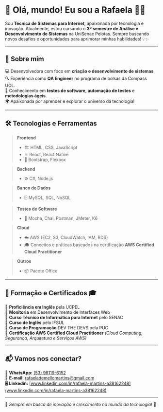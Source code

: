 # 🚀 Olá, mundo! Eu sou a Rafaela 👩‍💻

Sou **Técnica de Sistemas para Internet**, apaixonada por tecnologia e inovação. Atualmente, estou cursando o **3º semestre de Análise e Desenvolvimento de Sistemas** na UniSenac Pelotas. Sempre buscando novos desafios e oportunidades para aprimorar minhas habilidades! 💡✨

---

## 🎯 Sobre mim

💻 Desenvolvedora com foco em **criação e desenvolvimento de sistemas**.<br>
🔍 Experiência como **QA Engineer** no programa de bolsas da Compass UOL.<br>
🚀 Conhecimento em **testes de software**, **automação de testes** e **metodologias ágeis**.<br>
🌍 Apaixonada por aprender e explorar o universo da tecnologia!

---

## 🛠️ Tecnologias e Ferramentas

> **Frontend**
> - 🏗️ HTML, CSS, JavaScript
> - ⚛️ React, React Native
> - 🎨 Bootstrap, Flexbox

> **Backend**
> - ⚙️ C#, Node.js

> **Banco de Dados**
> - 🗄️ MySQL, SQL, NoSQL

> **Testes de Software**
> - 🧪 Mocha, Chai, Postman, JMeter, K6

> **Cloud**
> - ☁️ AWS (EC2, S3, CloudWatch, IAM, RDS)
> - 🎓 Conceitos e práticas baseados na certificação **AWS Certified Cloud Practitioner**

> **Outros**
> - 📦 Pacote Office

---

## 📜 Formação e Certificados 🎓

📌 **Proficiência em Inglês** pela UCPEL  
📌 **Monitoria** em Desenvolvimento de Interfaces Web  
📌 **Curso Técnico de Informática para Internet** pelo SENAC  
📌 **Curso de Inglês** pelo IFSUL  
📌 **Curso de Programação** DEV THE DEVS pela PUC  
📌 **Certificação AWS Certified Cloud Practitioner** *(Cloud Computing, Segurança, Arquitetura e Serviços AWS)*

---

## 📬 Vamos nos conectar?

📱 **WhatsApp:** [(53) 98119-6152](https://wa.me/5535981196152)  
📧 **E-mail:** [rafaelademellomartins@gmail.com](mailto:rafaelademellomartins@gmail.com)  
🖥️ **Linkedin:** [www.linkedin.com/in/rafaela-martins-a38162248](www.linkedin.com/in/rafaela-martins-a38162248)  

---

🎯 *Sempre em busca de inovação e crescimento no mundo da tecnologia!* 🚀
